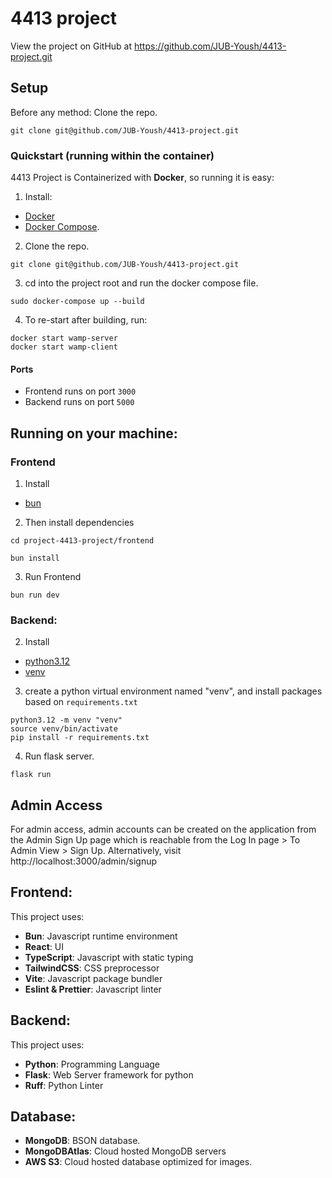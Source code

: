 # 4413 project
View the project on GitHub at https://github.com/JUB-Yoush/4413-project.git

## Setup

Before any method: Clone the repo.

```
git clone git@github.com/JUB-Yoush/4413-project.git
```

### Quickstart (running within the container)

4413 Project is Containerized with **Docker**, so running it is easy:

1. Install:

- [Docker](https://docs.docker.com/engine/install/)
- [Docker Compose](https://docs.docker.com/compose/install/).

2. Clone the repo.

```
git clone git@github.com/JUB-Yoush/4413-project.git
```

3. cd into the project root and run the docker compose file.

```
sudo docker-compose up --build
```

4. To re-start after building, run:

```
docker start wamp-server
docker start wamp-client
```

#### Ports

- Frontend runs on port `3000`
- Backend runs on port `5000`

## Running on your machine:

### Frontend

1. Install

- [bun](https://bun.sh/)

2. Then install dependencies

```
cd project-4413-project/frontend

bun install
```

3. Run Frontend

```
bun run dev
```

### Backend:

2. Install

- [python3.12](https://www.python.org/downloads/release/python-3120/)
- [venv](https://realpython.com/python-virtual-environments-a-primer/)

3. create a python virtual environment named "venv", and install packages based on `requirements.txt`

```
python3.12 -m venv "venv"
source venv/bin/activate
pip install -r requirements.txt
```

4. Run flask server.

```
flask run
```

## Admin Access

For admin access, admin accounts can be created on the application from the Admin Sign Up page which is reachable from the Log In page > To Admin View > Sign Up. Alternatively, visit http://localhost:3000/admin/signup

## Frontend:

This project uses:

- **Bun**: Javascript runtime environment
- **React**: UI
- **TypeScript**: Javascript with static typing
- **TailwindCSS**: CSS preprocessor
- **Vite**: Javascript package bundler
- **Eslint & Prettier**: Javascript linter

## Backend:

This project uses:

- **Python**: Programming Language
- **Flask**: Web Server framework for python
- **Ruff**: Python Linter

## Database:

- **MongoDB**: BSON database.
- **MongoDBAtlas**: Cloud hosted MongoDB servers
- **AWS S3**: Cloud hosted database optimized for images.

